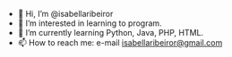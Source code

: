 - 👋 Hi, I’m @isabellaribeiror
- 👀 I’m interested in learning to program.
- 🌱 I’m currently learning Python, Java, PHP, HTML.
- 📫 How to reach me: e-mail isabellaribeiror@gmail.com

<!---
isabellaribeiror/isabellaribeiror is a ✨ special ✨ repository because its `README.md` (this file) appears on your GitHub profile.
You can click the Preview link to take a look at your changes.
--->
